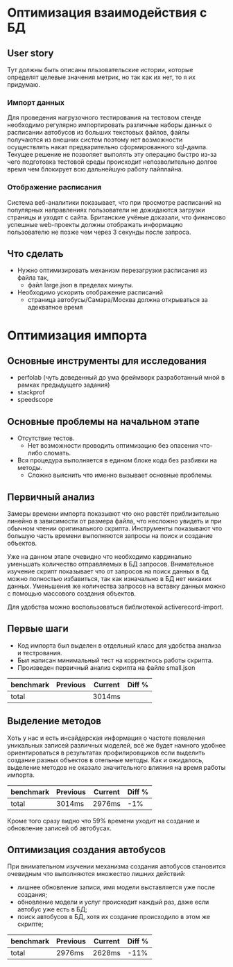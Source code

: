 # Оптимизация взаимодействия с БД

## User story

Тут должны быть описаны пльзовательские истории, которые определят целевые 
значения метрик, но так как их нет, то я их придумаю.

### Импорт данных

Для проведения нагрузочного тестирования на тестовом стенде необходимо регулярно
импортировать различные наборы данных о расписании автобусов из больших
текстовых файлов, файлы получаются из внешних систем поэтому нет возможности
осуществлять накат предварительно сформированного sql-дампа.
Текущее решение не позволяет выполять эту операцию быстро из-за чего подготовка
тестовой среды происходит непозволительно долгое время чем блокирует всю
дальнейшую работу пайплайна.

### Отображение расписания

Система веб-аналитики показывает, что при просмотре расписаний на популярных
направлениях пользователи не дожидаются загрузки страницы и уходят с сайта.
Британские учёные доказали, что финансово успешные web-проекты должны отображать
информацию пользователю не позже чем через 3 секунды после запроса.

## Что сделать

* Нужно оптимизировать механизм перезагрузки расписания из файла так, 
  * файл large.json в пределах минуты.
* Необходимо ускорить отображение расписаний
  * страница автобусы/Самара/Москва должна открываться за адекватное время

# Оптимизация импорта

## Основные инструменты для исследования

* perfolab (чуть доведенный до ума фреймворк разработанный мной в рамках предыдущего задания)
* stackprof
* speedscope

## Основные проблемы на начальном этапе

* Отсутствие тестов.
  * Нет возможности проводить оптимизацию без опасения что-либо сломать.
* Вся процедура выполняется в едином блоке кода без разбивки на методы.
  * Сложно выяснить что именно вызывает основные проблемы.

## Первичный анализ

Замеры времени импорта показывют что оно равстёт приблизительно линейно в
зависимости от размера файла, что несложно увидеть и при обычном чтении
оригинального скрипта. Инструменты показывают что большую часть времени
выполняются запросы на поиск и создание объектов.

Уже на данном этапе очевидно что необходимо кардинально уменьшать количество
отправляемых в БД запросов. Внимательное изучение скрипт показывает что
от запросов на поиск данных в бд можно полностью избавиться, так как изначально
в БД нет никаких данных. Уменьшения же количества запросов на вставку данных
можно с помощью массового создания объектов.

Для удобства можно воспользоваться библиотекой activerecord-import.

## Первые шаги

* Код импорта был выделен в отдельный класс для удобства анализа и тестрования.
* Был написан минимальный тест на корректнось работы скрипта.
* Произведен первичный анализ скрипта на файле small.json

|            benchmark           | Previous | Current |      Diff %     |
|--------------------------------|----------|---------|-----------------|
| total                          |          | 3014ms  |                 |

## Выделение методов

Хоть у нас и есть инсайдерская информация о частоте появления уникальных записей
различных моделей, всё же будет намного удобнее ориентироваться в результатах
профилировщиков если выделить создание разных объектов в отельные методы.
Как и ожидалось, выделение методов не оказало значительного влияния на время
работы импорта.

|            benchmark           | Previous  | Current |      Diff %    |
|--------------------------------|-----------|---------|----------------|
| total                          | 3014ms    | 2976ms  | -1%            |

Кроме того сразу видно что 59% времени уходит на создание и обновление записей
об автобусах.

## Оптимизация создания автобусов

При внимательном изучении механизма создания автобусов становится очевидным
что выполняются множество лишних действий:
* лишнее обновление записи, имя модели выставляется уже после создания;
* обновление модели и услуг происходит каждый раз, даже если автобус уже есть в БД;
* поиск автобусов в БД, хотя их создание происходило в этом же скрипте;

|            benchmark           | Previous | Current |      Diff %     |
|--------------------------------|----------|---------|-----------------|
| total                          | 2976ms   | 2628ms  | -11%            |
